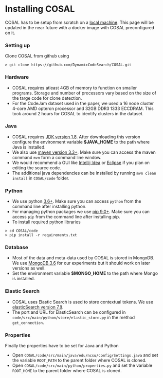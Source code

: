 # Installing COSAL
COSAL has to be setup from scratch on a [local machine](#setting-up). This page will be updated in the near future with a docker image with COSAL preconfigured on it. 

### Setting up

Clone COSAL from github using 
```
> git clone https://github.com/DynamicCodeSearch/COSAL.git
```

### Hardware
* COSAL requires atleast 4GB of memory to function on smaller programs. Storage and number of processors vary based on the size of the targe code for clone detection.
* For the CodeJam dataset used in the paper, we used a 16 node cluster 4-core AMD opteron processor and 32GB DDR3 1333 ECCDRAM. This took around 2 hours for COSAL to identify clusters in the dataset.

### Java
* COSAL requires [JDK version 1.8](https://www.oracle.com/technetwork/java/javase/downloads/jdk8-downloads-2133151.html). After downloading this version configure the environment variable **$JAVA_HOME** to the path where Java is installed.
* We also use [maven version 3.3+](https://maven.apache.org/download.cgi). Make sure you can access the maven command `mvn` form a command line window.
* We would recommend a GUI like [Intellij Idea](https://www.jetbrains.com/idea/) or [Eclipse](https://www.eclipse.org/downloads/) if you plan on editing the source code.
* The additional java dependencies can be installed by running `mvn clean install` in `COSAL/code` folder.

### Python
* We use python [3.6+](https://www.python.org/downloads/). Make sure you can access `python` from the command line after installing python.
* For managing python packages we use [pip 9.0+](https://pip.pypa.io/en/stable/installing/). Make sure you can access `pip` from the command line after installing pip.
* To install required python libraries 
```
> cd COSAL/code
> pip install -r requirements.txt
```

### Database
* Most of the data and meta-data used by COSAL is stored in MongoDB. We use [MongoDB 3.6](https://docs.mongodb.com/manual/installation/) for our experiments but it should work on later versions as well.
* Set the environment variable **$MONGO_HOME** to the path where Mongo is installed.

### Elastic Search
* COSAL uses Elastic Search is used to store contextual tokens. We use [elasticSearch version 7.8](https://www.elastic.co/downloads/past-releases/elasticsearch-7-8-0).
* The port and URL for ElasticSearch can be configured in `code/src/main/python/store/elastic_store.py` in the method `get_connection`.

### Properties
Finally the properties have to be set for Java and Python
* Open `COSAL/code/src/main/java/edu/ncsu/config/Settings.java` and set the variable `ROOT_PATH` to the parent folder where COSAL is cloned.
* Open `COSAL/code/src/main/python/properties.py` and set the variable `ROOT_HOME` to the parent folder where COSAL is cloned.
